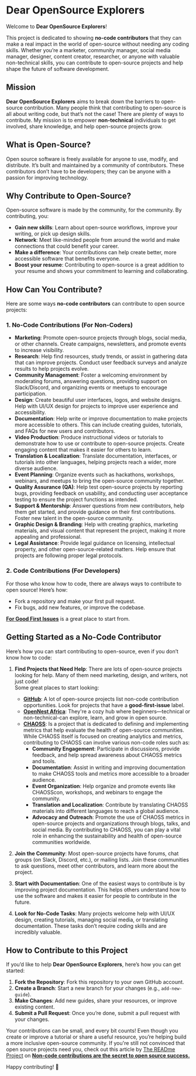 # Dear OpenSource Explorers

Welcome to **Dear OpenSource Explorers**! 

This project is dedicated to showing **no-code contributors** that they can make a real impact in the world of open-source without needing any coding skills. Whether you’re a marketer, community manager, social media manager, designer, content creator, researcher, or anyone with valuable non-technical skills, you can contribute to open-source projects and help shape the future of software development.

## Mission

**Dear OpenSource Explorers** aims to break down the barriers to open-source contribution. Many people think that contributing to open-source is all about writing code, but that’s not the case! There are plenty of ways to contribute. My mission is to empower **non-technical** individuals to get involved, share knowledge, and help open-source projects grow.

## What is Open-Source?

Open source software is freely available for anyone to use, modify, and distribute. It’s built and maintained by a community of contributors. These contributors don’t have to be developers; they can be anyone with a passion for improving technology.

## Why Contribute to Open-Source?

Open-source software is made by the community, for the community. By contributing, you:
- **Gain new skills**: Learn about open-source workflows, improve your writing, or pick up design skills.
- **Network**: Meet like-minded people from around the world and make connections that could benefit your career.
- **Make a difference**: Your contributions can help create better, more accessible software that benefits everyone.
- **Boost your resume**: Contributing to open-source is a great addition to your resume and shows your commitment to learning and collaborating.

## How Can You Contribute?

Here are some ways **no-code contributors** can contribute to open source projects:

### **1. No-Code Contributions (For Non-Coders)**
- **Marketing**: Promote open-source projects through blogs, social media, or other channels. Create campaigns, newsletters, and promote events to increase visibility.
- **Research**: Help find resources, study trends, or assist in gathering data that can improve projects. Conduct user feedback surveys and analyze results to help projects evolve.
- **Community Management**: Foster a welcoming environment by moderating forums, answering questions, providing support on Slack/Discord, and organizing events or meetups to encourage participation.
- **Design**: Create beautiful user interfaces, logos, and website designs. Help with UI/UX design for projects to improve user experience and accessibility.
- **Documentation**: Help write or improve documentation to make projects more accessible to others. This can include creating guides, tutorials, and FAQs for new users and contributors.
- **Video Production**: Produce instructional videos or tutorials to demonstrate how to use or contribute to open-source projects. Create engaging content that makes it easier for others to learn.
- **Translation & Localization**: Translate documentation, interfaces, or tutorials into other languages, helping projects reach a wider, more diverse audience.
- **Event Planning**: Organize events such as hackathons, workshops, webinars, and meetups to bring the open-source community together.
- **Quality Assurance (QA)**: Help test open-source projects by reporting bugs, providing feedback on usability, and conducting user acceptance testing to ensure the project functions as intended.
- **Support & Mentorship**: Answer questions from new contributors, help them get started, and provide guidance on their first contributions. Foster new talent in the open-source community.
- **Graphic Design & Branding**: Help with creating graphics, marketing materials, and visual content that represent the project, making it more appealing and professional.
- **Legal Assistance**: Provide legal guidance on licensing, intellectual property, and other open-source-related matters. Help ensure that projects are following proper legal protocols.

### **2. Code Contributions (For Developers)**
For those who know how to code, there are always ways to contribute to open source! Here’s how:
- Fork a repository and make your first pull request.
- Fix bugs, add new features, or improve the codebase.

**[For Good First Issues](https://forgoodfirstissue.github.com/)** is a great place to start from. 
   
## Getting Started as a No-Code Contributor

Here’s how you can start contributing to open-source, even if you don’t know how to code:

1. **Find Projects that Need Help**: There are lots of open-source projects looking for help. Many of them need marketing, design, and writers, not just code!  
   Some great places to start looking:
   - **[GitHub](https://github.com/)**: A lot of open-source projects list non-code contribution opportunities. Look for projects that have a **good-first-issue** label.
   - **[OpenNest Africa](https://github.com/open-nest-africa/website)**: They're a cozy hub where beginners—technical or non-technical-can explore, learn, and grow in open source.
   - **[CHAOSS](https://github.com/chaoss)**: Is a project that is dedicated to defining and implementing metrics that help evaluate the health of open-source communities. While CHAOSS itself is focused on creating analytics and metrics, contributing to CHAOSS can involve various non-code roles such as:
      - **Community Engagement**: Participate in discussions, provide feedback, and help spread awareness about CHAOSS metrics and tools.
      - **Documentation**: Assist in writing and improving documentation to make CHAOSS tools and metrics more accessible to a broader audience.
      - **Event Organization**: Help organize and promote events like CHAOSScon, workshops, and webinars to engage the community.
      - **Translation and Localization**: Contribute by translating CHAOSS materials into different languages to reach a global audience.
      - **Advocacy and Outreach**: Promote the use of CHAOSS metrics in open-source projects and organizations through blogs, talks, and social media. By contributing to CHAOSS, you can play a vital role in enhancing the sustainability and health of open-source communities worldwide.

2. **Join the Community**: Most open-source projects have forums, chat groups (on Slack, Discord, etc.), or mailing lists. Join these communities to ask questions, meet other contributors, and learn more about the project.

3. **Start with Documentation**: One of the easiest ways to contribute is by improving project documentation. This helps others understand how to use the software and makes it easier for people to contribute in the future.

4. **Look for No-Code Tasks**: Many projects welcome help with UI/UX design, creating tutorials, managing social media, or translating documentation. These tasks don’t require coding skills and are incredibly valuable.

## How to Contribute to this Project

If you’d like to help **Dear OpenSource Explorers**, here’s how you can get started:

1. **Fork the Repository**: Fork this repository to your own GitHub account.
2. **Create a Branch**: Start a new branch for your changes (e.g., `add-new-guide`).
3. **Make Changes**: Add new guides, share your resources, or improve existing content.
4. **Submit a Pull Request**: Once you’re done, submit a pull request with your changes.

Your contributions can be small, and every bit counts! Even though you create or improve a tutorial or share a useful resource, you’re helping build a more inclusive open-source community. If you're still not convinced that open source projects need you, check out this article by [The READme Project](https://github.com/readme) on **[Non-code contributions are the secret to open source success.](https://github.com/readme/featured/open-source-non-code-contributions)**



Happy contributing! 🚀
